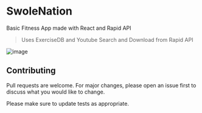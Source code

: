 # SwoleNation

Basic Fitness App made with React and Rapid API

>Uses ExerciseDB and Youtube Search and Download from Rapid API

![image](https://user-images.githubusercontent.com/76563079/173396875-2f9b9761-398c-4d3f-a539-bb96614fd934.png)


## Contributing
Pull requests are welcome. For major changes, please open an issue first to discuss what you would like to change.

Please make sure to update tests as appropriate.

